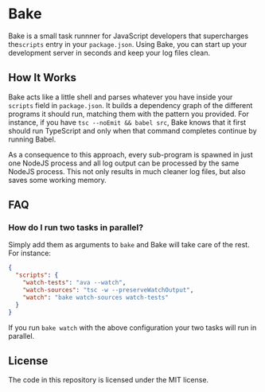 Bake
====

Bake is a small task runnner for JavaScript developers that supercharges
the`scripts` entry in your `package.json`. Using Bake, you can start up your
development server in seconds and keep your log files clean.

## How It Works

Bake acts like a little shell and parses whatever you have inside your
`scripts` field in `package.json`. It builds a dependency graph of the
different programs it should run, matching them with the pattern you provided.
For instance, if you have `tsc --noEmit && babel src`, Bake knows that it first
should run TypeScript and only when that command completes continue by running
Babel.

As a consequence to this approach, every sub-program is spawned in just one
NodeJS process and all log output can be processed by the same NodeJS process.
This not only results in much cleaner log files, but also saves some working
memory.

## FAQ

### How do I run two tasks in parallel?

Simply add them as arguments to `bake` and Bake will take care of the rest. For
instance:

```json
{
  "scripts": {
    "watch-tests": "ava --watch",
    "watch-sources": "tsc -w --preserveWatchOutput",
    "watch": "bake watch-sources watch-tests"
  }
}
```

If you run `bake watch` with the above configuration your two tasks will run in parallel.

## License

The code in this repository is licensed under the MIT license.

